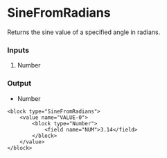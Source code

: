 # SineFromRadians

Returns the sine value of a specified angle in radians.

### Inputs

1. Number

### Output

-   Number

```blockly
<block type="SineFromRadians">
    <value name="VALUE-0">
        <block type="Number">
            <field name="NUM">3.14</field>
        </block>
    </value>
</block>
```
